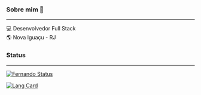 ### Sobre mim 👋
<hr/>

💻 Desenvolvedor Full Stack <br/>
🌎 Nova Iguaçu - RJ


### Status
<hr/>


[![Fernando Status](https://github-readme-stats.vercel.app/api?username=Fernando-Scramignon&theme=transparent&locale=pt-BR&custom_title=Estatísticas+do+Github+de+Fernando+Scramignon&card_width=500px)](https://github.com/Fernando-Scramignon/github-readme-stats)

[![Lang Card](https://github-readme-stats.vercel.app/api/top-langs?username=Fernando-Scramignon&theme=transparent&langs_count=2&card_width=500px)](https://github.com/Fernando-Scramignon/github-readme-stats)



<!--
**Fernando-Scramignon/Fernando-Scramignon** is a ✨ _special_ ✨ repository because its `README.md` (this file) appears on your GitHub profile.

Here are some ideas to get you started:

- 🔭 I’m currently working on ...
- 🌱 I’m currently learning ...
- 👯 I’m looking to collaborate on ...
- 🤔 I’m looking for help with ...
- 💬 Ask me about ...
- 📫 How to reach me: ...
- 😄 Pronouns: ...
- ⚡ Fun fact: ...
-->
